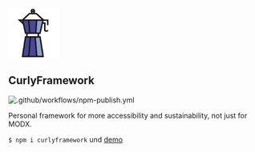 <img src="https://raw.githubusercontent.com/jenswittmann/CurlyFramework/main/favicon.svg" width="100">

## CurlyFramework

![.github/workflows/npm-publish.yml](https://github.com/jenswittmann/CurlyFramework/workflows/.github/workflows/npm-publish.yml/badge.svg)

Personal framework for more accessibility and sustainability, not just for MODX.

`$ npm i curlyframework` und [demo](https://jenswittmann.github.io/CurlyFramework/)
